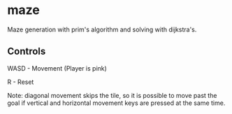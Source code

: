 # maze
 Maze generation with prim's algorithm and solving with dijkstra's.

## Controls
 WASD - Movement (Player is pink)

 R - Reset

Note: diagonal movement skips the tile, so it is possible to move past the goal if vertical and horizontal movement keys are pressed at the same time.
